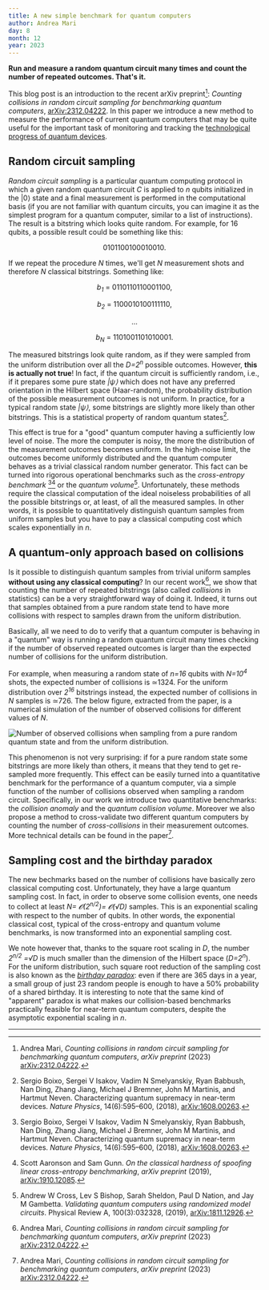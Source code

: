 ```yaml
---
title: A new simple benchmark for quantum computers
author: Andrea Mari
day: 8
month: 12
year: 2023
---
```


**Run and measure a random quantum circuit many times and count the number of repeated outcomes. That's it.**

This blog post is an introduction to the recent arXiv preprint[^1]: _Counting collisions in random circuit sampling for benchmarking quantum computers_, [arXiv:2312.04222](https://arxiv.org/abs/2312.04222). In this paper we introduce a new method to measure the performance of current quantum computers that may be quite useful for the important task of monitoring and tracking the [technological progress of quantum devices](https://metriq.info/). 


## Random circuit sampling

_Random circuit sampling_ is a particular quantum computing protocol in which a given random quantum circuit _C_ is applied to _n_ qubits initialized in the |0⟩ state and a final measurement is performed in the computational basis (if you are not familiar with quantum circuits, you can imagine it as the simplest program for a quantum computer, similar to a list of instructions). The result is a bitstring which looks quite random. For example, for 16 qubits, a possible result could be something like this:

<div align="center">

0101100100010010.

</div>

If we repeat the procedure _N_ times, we'll get _N_ measurement shots and therefore _N_ classical bitstrings. Something like:

<div align="center">

_b<sub>1</sub>_ = 0110110110001100,



_b<sub>2</sub>_ = 1100010100111110,

...


_b<sub>N</sub>_ = 1101001101010001.

</div>

The measured bitstrings look quite random, as if they were sampled from the uniform distribution over all the _D=2_<sup>_n_</sup> possible outcomes. However, **this is actually not true**! In fact, if the quantum circuit is sufficiently random, i.e., if it prepares some pure state _|ψ⟩_ which does not have any preferred orientation in the Hilbert space (Haar-random), the probability distribution of the possible measurement outcomes is not uniform. In practice, for a typical random state _|ψ⟩_, some bitstrings are slightly more likely than other bitstrings. This is a statistical property of random quantum states[^2].

This effect is true for a "good" quantum computer having a sufficiently low level of noise. The more the computer is noisy, the more the distribution of the measurement outcomes becomes uniform. In the high-noise limit, the outcomes become uniformly distributed and the quantum computer behaves as a trivial classical random number generator.
This fact can be turned into rigorous operational benchmarks such as the _cross-entropy benchmark_ [^2][^3] or the _quantum volume_[^4]. Unfortunately, these methods require the classical computation of the ideal noiseless probabilities of all the possible bitstrings or, at least, of all the measured samples. In other words, it is possible to quantitatively distinguish quantum samples from uniform samples but you have to pay a classical computing cost which scales exponentially in _n_.


## A quantum-only approach based on collisions

Is it possible to distinguish quantum samples from trivial uniform samples **without using any classical computing**? In our recent work[^1], we show that counting the number of repeated bitstrings (also called *collisions* in statistics) can be a very straightforward way of doing it. Indeed, it turns out that samples obtained from a pure random state tend to have more collisions with respect to samples drawn from the uniform distribution. 

Basically, all we need to do to verify that a quantum computer is behaving in a "quantum" way is running a random quantum circuit many times checking if the number of observed repeated outcomes is larger than the expected number of collisions for the uniform distribution.

For example, when measuring a random state of _n=16_ qubits with _N=10<sup>4</sup>_ shots, the expected number of collisions is ≃1324. For the uniform distribution over _2<sup>16</sup>_ bitstrings instead, the expected number of collisions in _N_ samples is ≃726.
The below figure, extracted from the paper, is a numerical simulation of the number of observed collisions for different values of _N_.

![Number of observed collisions when sampling from a pure random quantum state and from the uniform distribution.](/images/2023_collisions_blog_post.png)

This phenomenon is not very surprising: if for a pure random state some bitstrings are more likely than others, it means that they tend to get re-sampled more frequently.
This effect can be easily turned into a quantitative benchmark for the performance of a quantum computer, via a simple function of the number of collisions observed when sampling a random circuit. Specifically, in our work we introduce two quantitative benchmarks: the _collision anomaly_ and the _quantum collision volume_. Moreover we also propose a method to cross-validate two different quantum computers by counting the number of _cross-collisions_ in their measurement outcomes. More technical details can be found in the paper[^1].

## Sampling cost and the birthday paradox

The new bechmarks based on the number of collisions have basically zero classical computing cost. Unfortunately, they have a large quantum sampling cost. In fact, in order to observe some collision events, one needs to collect at least _N= 𝓞(2<sup>_n/2_</sup>)= 𝓞(√D)_ samples. This is an exponential scaling with respect to the number of qubits. In other words, the exponential classical cost, typical of the cross-entropy and quantum volume benchmarks, is now transformed into an exponential sampling cost. 

We note however that, thanks to the square root scaling in _D_, the number _2<sup>_n/2_</sup> =√D_ is much smaller than the dimension of the Hilbert space  (_D=2<sup>_n_</sup>_). For the uniform distribution, such square root reduction of the sampling cost is also known as the [_birthday paradox_](https://en.wikipedia.org/wiki/Birthday_problem): even if there are 365 days in a year, a small group of just 23 random people is enough to have a 50% probability of a shared birthday. It is interesting to note that the same kind of "apparent"  paradox is what makes our collision-based benchmarks practically feasible for near-term quantum computers, despite the asymptotic exponential scaling in _n_.

------------------------------------------------------

[^1]: Andrea Mari, _Counting collisions in random circuit sampling for benchmarking quantum computers_, _arXiv preprint_ (2023) [arXiv:2312.04222](https://arxiv.org/abs/2312.04222).  

[^2]: Sergio Boixo, Sergei V Isakov, Vadim N Smelyanskiy, Ryan Babbush, Nan Ding, Zhang Jiang, Michael J Bremner, John M Martinis, and Hartmut Neven. Characterizing quantum supremacy in near-term devices. _Nature Physics_, 14(6):595–600, (2018), [arXiv:1608.00263](https://arxiv.org/abs/1608.00263).

[^3]: Scott Aaronson and Sam Gunn. _On the classical hardness of spoofing linear cross-entropy benchmarking_, _arXiv preprint_ (2019), [arXiv:1910.12085](https://arxiv.org/abs/1910.12085).

[^4]: Andrew W Cross, Lev S Bishop, Sarah Sheldon, Paul D Nation,
and Jay M Gambetta. _Validating quantum computers using randomized model circuits_. Physical Review A, 100(3):032328, (2019), [arXiv:1811.12926](https://arxiv.org/abs/1811.12926).
